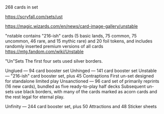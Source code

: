 268 cards in set

https://scryfall.com/sets/ust

https://magic.wizards.com/en/news/card-image-gallery/unstable

"nstable contains "216-ish" cards (5 basic lands, 75 common, 75 uncommon, 46 rare, and 15 mythic rare) and 20 foil tokens, and includes randomly inserted premium versions of all cards
https://mtg.fandom.com/wiki/Unstable

"Un"Sets
The first four sets used silver borders.

Unglued — 94 card booster set
Unhinged — 141 card booster set
Unstable — "216-ish" card booster set, plus 45 Contraptions
First un-set designed for standalone limited play
Unsanctioned — 96 card set of primarily reprints (16 new cards), bundled as five ready-to-play half decks
Subsequent un-sets use black borders, with many of the cards marked as acorn cards and the rest legal for eternal play.

Unfinity — 244 card booster set, plus 50 Attractions and 48 Sticker sheets
